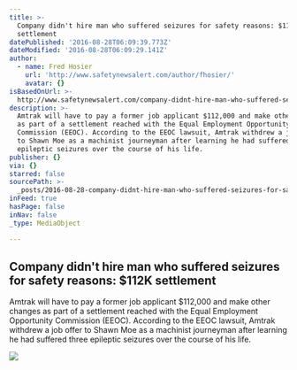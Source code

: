 ```yaml
---
title: >-
  Company didn't hire man who suffered seizures for safety reasons: $112K
  settlement
datePublished: '2016-08-28T06:09:39.773Z'
dateModified: '2016-08-28T06:09:29.141Z'
author:
  - name: Fred Hosier
    url: 'http://www.safetynewsalert.com/author/fhosier/'
    avatar: {}
isBasedOnUrl: >-
  http://www.safetynewsalert.com/company-didnt-hire-man-who-suffered-seizures-for-safety-reasons-112k-settlement/?utm_source=rss&utm_medium=rss&utm_campaign=company-didnt-hire-man-who-suffered-seizures-for-safety-reasons-112k-settlement
description: >-
  Amtrak will have to pay a former job applicant $112,000 and make other changes
  as part of a settlement reached with the Equal Employment Opportunity
  Commission (EEOC). According to the EEOC lawsuit, Amtrak withdrew a job offer
  to Shawn Moe as a machinist journeyman after learning he had suffered three
  epileptic seizures over the course of his life.
publisher: {}
via: {}
starred: false
sourcePath: >-
  _posts/2016-08-28-company-didnt-hire-man-who-suffered-seizures-for-safety-rea.md
inFeed: true
hasPage: false
inNav: false
_type: MediaObject

---
```

<article style=""><h1>Company didn't hire man who suffered seizures for safety reasons: $112K settlement</h1><p>Amtrak will have to pay a former job applicant $112,000 and make other changes as part of a settlement reached with the Equal Employment Opportunity Commission (EEOC). According to the EEOC lawsuit, Amtrak withdrew a job offer to Shawn Moe as a machinist journeyman after learning he had suffered three epileptic seizures over the course of his life.</p><img src="http://www.safetynewsalert.com/wp-content/uploads/2016/06/gavel2.jpg" /></article>